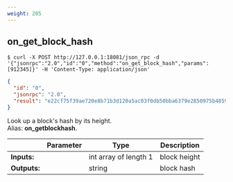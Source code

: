 ```yaml
---
weight: 205
---
```


## **on_get_block_hash**


```shell
$ curl -X POST http://127.0.0.1:18081/json_rpc -d '{"jsonrpc":"2.0","id":"0","method":"on_get_block_hash","params":[912345]}' -H 'Content-Type: application/json'
```
```json
{
  "id": "0",
  "jsonrpc": "2.0",
  "result": "e22cf75f39ae720e8b71b3d120a5ac03f0db50bba6379e2850975b4859190bc6"
}
```
Look up a block's hash by its height.  
Alias: **on_getblockhash**.  

|             | Parameter | Type                  | Description
| ---         | ---       | ----                  | ---
|**Inputs:**  |           | int array of length 1 | block height 
|**Outputs:** |           | string                | block hash 
